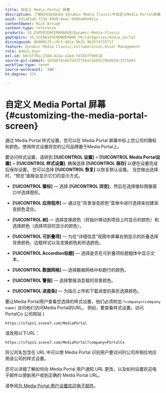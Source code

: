 ```yaml
---
title: 自定义 Media Portal 屏幕
description: 了解如何在Adobe Dynamic Media Classic中自定义Media Portal屏幕。
uuid: bd1a65a6-723b-49d0-8eac-849da00e0e1a
contentOwner: Rick Brough
content-type: reference
products: SG_EXPERIENCEMANAGER/Dynamic-Media-Classic
geptopics: SG_SCENESEVENONDEMAND_PK/categories/media_portal
discoiquuid: 8b000c25-c9c3-481e-9b25-96257471571f
feature: Dynamic Media Classic,Collaboration,Asset Management
role: Admin,User
exl-id: b0c5f70a-2388-42aa-a1ed-fd745ff90518
source-git-commit: d43b0791e67d43ff56a7ab85570b9639c2375e05
workflow-type: tm+mt
source-wordcount: '346'
ht-degree: 32%

---
```


# 自定义 Media Portal 屏幕{#customizing-the-media-portal-screen}

通过 Media Portal 样式设置，您可以在 Media Portal 屏幕中标上您公司的徽标和颜色。使用样式设置将您的公司品牌置于Media Portal上。

要访问样式设置，请转到 **[!UICONTROL 设置]** > **[!UICONTROL Media Portal设置]** > **[!UICONTROL 样式设置]**. 确保选择 **[!UICONTROL 保存]** 以便在设置完成后保存设置。 您可以选择 **[!UICONTROL 恢复]** 以恢复默认设置。 当您做出选择时，“预览”面板会显示它们的显示方式。

* **[!UICONTROL 徽标]**  — 选择 **[!UICONTROL 浏览]**，然后在选择徽标图像窗口中选择图形。

* **[!UICONTROL 应用程序]**  — 通过在“背景渐变颜色”菜单中进行选择来创建渐变颜色混合。

* **[!UICONTROL 树]**  — 选择变换颜色（将指针移动到项目上时显示的颜色）和选择颜色（选择项目时显示的颜色）。

* **[!UICONTROL 可折叠项]**  — 为在“详细信息”视图中屏幕右侧显示的折叠选择背景颜色、边框样式以及变换颜色和所选颜色。

* **[!UICONTROL Accordion标题]**  — 选择是否在可折叠项标题粗体中显示文本。

* **[!UICONTROL 数据网格]**  — 选择数据网格中标题行的颜色。

* **[!UICONTROL 警报]**  — 选择警报消息框的背景颜色。

* **[!UICONTROL 进度条]**  — 为指示上传和下载进度的条形选择颜色。

要让Media Portal用户查看您选择的样式设置，他们必须附加 `?company=(company name)` 访问他们访问Media Portal的URL。 例如，要查看样式设置，访问 PortalCo 公司网站 (

`https://s7sps1.scene7.com/MediaPortal`

请改用以下URL：

`https://s7sps1.scene7.com/MediaPortal?company=PortalCo`

将公司名包含在 URL 中可以使 Media Portal 识别用户要访问的公司并相应地应用该公司的样式设置。

您可以详细了解如何向 Media Portal 用户通知 URL 更改，以及如何设置欢迎电子邮件以使新用户收到正确的 Media Portal URL。

请参阅[为 Media Portal 用户设置欢迎电子邮件](adding-media-portal-users.md#setting_up_the_welcome_e_mail_message_for_media_portal_users)。
